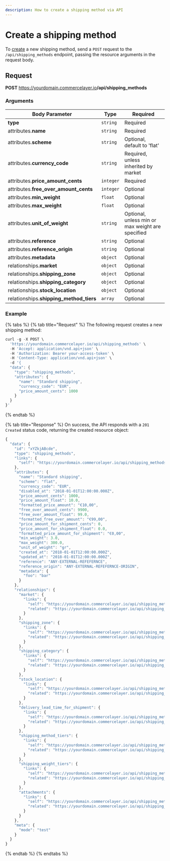 ```yaml
---
description: How to create a shipping method via API
---
```


# Create a shipping method

To <a href="https://docs.commercelayer.io/developers/creating-resources" target="_blank">create</a> a new shipping method, send a `POST` request to the `/api/shipping_methods` endpoint, passing the resource arguments in the request body.

## Request

**POST** https://yourdomain.commercelayer.io<b>/api/shipping_methods</b>

### Arguments

| Body Parameter | Type     | Required |
| -------------- | -------- | -------- |
| **type**       | `string` | Required |
| attributes.**name** | `string` | Required |
| attributes.**scheme** | `string` | Optional, default to 'flat' |
| attributes.**currency_code** | `string` | Required, unless inherited by market |
| attributes.**price_amount_cents** | `integer` | Required |
| attributes.**free_over_amount_cents** | `integer` | Optional |
| attributes.**min_weight** | `float` | Optional |
| attributes.**max_weight** | `float` | Optional |
| attributes.**unit_of_weight** | `string` | Optional, unless min or max weight are specified |
| attributes.**reference** | `string` | Optional |
| attributes.**reference_origin** | `string` | Optional |
| attributes.**metadata** | `object` | Optional |
| relationships.**market** | `object` | Optional |
| relationships.**shipping_zone** | `object` | Optional |
| relationships.**shipping_category** | `object` | Optional |
| relationships.**stock_location** | `object` | Optional |
| relationships.**shipping_method_tiers** | `array` | Optional |

### Example

{% tabs %}
{% tab title="Request" %}
The following request creates a new shipping method:

```javascript
curl -g -X POST \
  'https://yourdomain.commercelayer.io/api/shipping_methods' \
  -H 'Accept: application/vnd.api+json' \
  -H 'Authorization: Bearer your-access-token' \
  -H 'Content-Type: application/vnd.api+json' \
  -d '{
  "data": {
    "type": "shipping_methods",
    "attributes": {
      "name": "Standard shipping",
      "currency_code": "EUR",
      "price_amount_cents": 1000
    }
  }
}'
```
{% endtab %}

{% tab title="Response" %}
On success, the API responds with a `201 Created` status code, returning the created resource object:

```javascript
{
  "data": {
    "id": "xYZkjABcde",
    "type": "shipping_methods",
    "links": {
      "self": "https://yourdomain.commercelayer.io/api/shipping_methods/xYZkjABcde"
    },
    "attributes": {
      "name": "Standard shipping",
      "scheme": "flat",
      "currency_code": "EUR",
      "disabled_at": "2018-01-01T12:00:00.000Z",
      "price_amount_cents": 1000,
      "price_amount_float": 10.0,
      "formatted_price_amount": "€10,00",
      "free_over_amount_cents": 9900,
      "free_over_amount_float": 99.0,
      "formatted_free_over_amount": "€99,00",
      "price_amount_for_shipment_cents": 0,
      "price_amount_for_shipment_float": 0.0,
      "formatted_price_amount_for_shipment": "€0,00",
      "min_weight": 3.0,
      "max_weight": 300.0,
      "unit_of_weight": "gr",
      "created_at": "2018-01-01T12:00:00.000Z",
      "updated_at": "2018-01-01T12:00:00.000Z",
      "reference": "ANY-EXTERNAL-REFEFERNCE",
      "reference_origin": "ANY-EXTERNAL-REFEFERNCE-ORIGIN",
      "metadata": {
        "foo": "bar"
      }
    },
    "relationships": {
      "market": {
        "links": {
          "self": "https://yourdomain.commercelayer.io/api/shipping_methods/xYZkjABcde/relationships/market",
          "related": "https://yourdomain.commercelayer.io/api/shipping_methods/xYZkjABcde/market"
        }
      },
      "shipping_zone": {
        "links": {
          "self": "https://yourdomain.commercelayer.io/api/shipping_methods/xYZkjABcde/relationships/shipping_zone",
          "related": "https://yourdomain.commercelayer.io/api/shipping_methods/xYZkjABcde/shipping_zone"
        }
      },
      "shipping_category": {
        "links": {
          "self": "https://yourdomain.commercelayer.io/api/shipping_methods/xYZkjABcde/relationships/shipping_category",
          "related": "https://yourdomain.commercelayer.io/api/shipping_methods/xYZkjABcde/shipping_category"
        }
      },
      "stock_location": {
        "links": {
          "self": "https://yourdomain.commercelayer.io/api/shipping_methods/xYZkjABcde/relationships/stock_location",
          "related": "https://yourdomain.commercelayer.io/api/shipping_methods/xYZkjABcde/stock_location"
        }
      },
      "delivery_lead_time_for_shipment": {
        "links": {
          "self": "https://yourdomain.commercelayer.io/api/shipping_methods/xYZkjABcde/relationships/delivery_lead_time_for_shipment",
          "related": "https://yourdomain.commercelayer.io/api/shipping_methods/xYZkjABcde/delivery_lead_time_for_shipment"
        }
      },
      "shipping_method_tiers": {
        "links": {
          "self": "https://yourdomain.commercelayer.io/api/shipping_methods/xYZkjABcde/relationships/shipping_method_tiers",
          "related": "https://yourdomain.commercelayer.io/api/shipping_methods/xYZkjABcde/shipping_method_tiers"
        }
      },
      "shipping_weight_tiers": {
        "links": {
          "self": "https://yourdomain.commercelayer.io/api/shipping_methods/xYZkjABcde/relationships/shipping_weight_tiers",
          "related": "https://yourdomain.commercelayer.io/api/shipping_methods/xYZkjABcde/shipping_weight_tiers"
        }
      },
      "attachments": {
        "links": {
          "self": "https://yourdomain.commercelayer.io/api/shipping_methods/xYZkjABcde/relationships/attachments",
          "related": "https://yourdomain.commercelayer.io/api/shipping_methods/xYZkjABcde/attachments"
        }
      }
    },
    "meta": {
      "mode": "test"
    }
  }
}
```
{% endtab %}
{% endtabs %}

